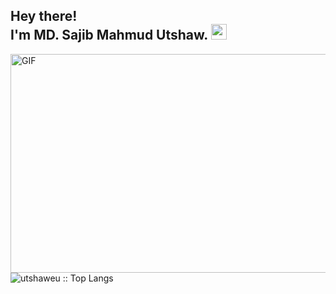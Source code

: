<!-- ### Hi there 👋 -->

<!--
**utshaweu/utshaweu** is a ✨ _special_ ✨ repository because its `README.md` (this file) appears on your GitHub profile.

Here are some ideas to get you started:

- 🔭 I’m currently working on ...
- 🌱 I’m currently learning ...
- 👯 I’m looking to collaborate on ...
- 🤔 I’m looking for help with ...
- 💬 Ask me about ...
- 📫 How to reach me: ...
- 😄 Pronouns: ...
- ⚡ Fun fact: ...
-->
<!-- [![Utshaw's GitHub stats](https://github-readme-stats.vercel.app/api?username=utshaweu&count_private=true&show_icons=true)](https://github.com/utshaweu) -->

<h2> Hey there! <br>I'm MD. Sajib Mahmud Utshaw. <img src="https://github.com/souvikguria98/souvikguria98/blob/master/Hi.gif" width="25"></h2>
<img align="right" alt="GIF" src="https://www.google.com/url?sa=i&url=https%3A%2F%2Fgithub.com%2Frudrabarad%2FGifs&psig=AOvVaw3ExJWXylJSUvfqtbkNk-fH&ust=1648634968341000&source=images&cd=vfe&ved=0CAsQjRxqFwoTCODyvJSj6_YCFQAAAAAdAAAAABAO" width="520" height="350" />

<br><br>

<p><img src="https://github-readme-stats.vercel.app/api/top-langs/?username=utshaweu&langs_count=10&theme=radical&layout=compact" alt="utshaweu :: Top Langs" /></p>
